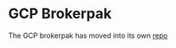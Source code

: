 # GCP Brokerpak

The GCP brokerpak has moved into its own [repo](https://github.com/cloudfoundry-incubator/csb-brokerpak-gcp)